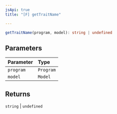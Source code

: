 ```yaml
---
jsApi: true
title: "[F] getTraitName"

---
```

```ts
getTraitName(program, model): string | undefined
```

## Parameters

| Parameter | Type |
| :------ | :------ |
| `program` | `Program` |
| `model` | `Model` |

## Returns

`string` \| `undefined`
